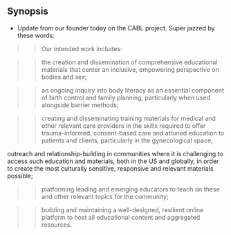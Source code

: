 ## Synopsis

* Update from our founder today on the CABL project. Super jazzed by these words:

>> Our intended work includes:

>> the creation and dissemination of comprehensive educational materials that center an inclusive, empowering perspective on bodies and sex;

>> an ongoing inquiry into body literacy as an essential component of birth control and family planning, particularly when used alongside barrier methods;

>> creating and disseminating training materials for medical and other relevant care providers in the skills required to offer trauma-informed, consent-based care and attuned education to patients and clients, particularly in the gynecological space;

outreach and relationship-building in communities where it is challenging to access such education and materials, both in the US and globally, in order to create the most culturally sensitive, responsive and relevant materials possible;

>> platforming leading and emerging educators to teach on these and other relevant topics for the community;

>> building and maintaining a well-designed, resilient online platform to host all educational content and aggregated resources.
